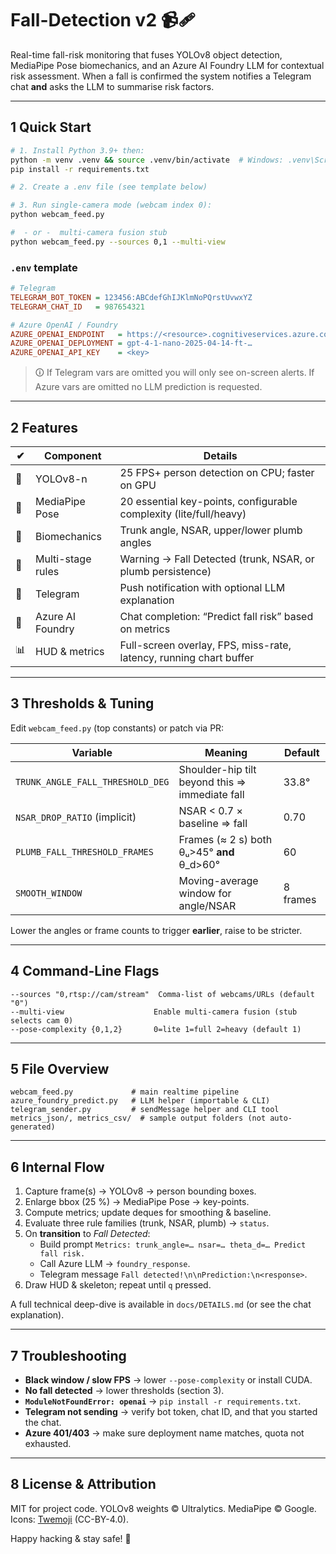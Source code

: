 # Fall-Detection v2  📹🩹

Real-time fall-risk monitoring that fuses YOLOv8 object detection, MediaPipe Pose biomechanics, and an Azure AI Foundry LLM for contextual risk assessment. When a fall is confirmed the system notifies a Telegram chat **and** asks the LLM to summarise risk factors.

---
## 1  Quick Start
```bash
# 1. Install Python 3.9+ then:
python -m venv .venv && source .venv/bin/activate  # Windows: .venv\Scripts\activate
pip install -r requirements.txt

# 2. Create a .env file (see template below)

# 3. Run single-camera mode (webcam index 0):
python webcam_feed.py

#  ‑ or ‑  multi-camera fusion stub
python webcam_feed.py --sources 0,1 --multi-view
```

### `.env` template
```ini
# Telegram
TELEGRAM_BOT_TOKEN = 123456:ABCdefGhIJKlmNoPQrstUvwxYZ
TELEGRAM_CHAT_ID   = 987654321

# Azure OpenAI / Foundry
AZURE_OPENAI_ENDPOINT   = https://<resource>.cognitiveservices.azure.com/
AZURE_OPENAI_DEPLOYMENT = gpt-4-1-nano-2025-04-14-ft-…
AZURE_OPENAI_API_KEY    = <key>
```

> 🛈 If Telegram vars are omitted you will only see on-screen alerts. If Azure vars are omitted no LLM prediction is requested.

---
## 2  Features
| ✔︎ | Component | Details |
|----|-----------|---------|
| 🎯 | YOLOv8-n  | 25 FPS+ person detection on CPU; faster on GPU |
| 🦴 | MediaPipe Pose | 20 essential key-points, configurable complexity (lite/full/heavy) |
| 📐 | Biomechanics | Trunk angle, NSAR, upper/lower plumb angles |
| 🚨 | Multi-stage rules | Warning → Fall Detected (trunk, NSAR, or plumb persistence) |
| 📲 | Telegram | Push notification with optional LLM explanation |
| 🧠 | Azure AI Foundry | Chat completion: “Predict fall risk” based on metrics |
| 📊 | HUD & metrics | Full-screen overlay, FPS, miss-rate, latency, running chart buffer |

---
## 3  Thresholds & Tuning
Edit `webcam_feed.py` (top constants) or patch via PR:

| Variable | Meaning | Default |
|----------|---------|---------|
| `TRUNK_ANGLE_FALL_THRESHOLD_DEG` | Shoulder-hip tilt beyond this ⇒ immediate fall | 33.8° |
| `NSAR_DROP_RATIO` (implicit) | NSAR < 0.7 × baseline ⇒ fall | 0.70 |
| `PLUMB_FALL_THRESHOLD_FRAMES` | Frames (≈ 2 s) both θᵤ>45° **and** θ_d>60° | 60 |
| `SMOOTH_WINDOW` | Moving-average window for angle/NSAR | 8 frames |

Lower the angles or frame counts to trigger **earlier**, raise to be stricter.

---
## 4  Command-Line Flags
```
--sources "0,rtsp://cam/stream"  Comma-list of webcams/URLs (default "0")
--multi-view                    Enable multi-camera fusion (stub selects cam 0)
--pose-complexity {0,1,2}       0=lite 1=full 2=heavy (default 1)
```

---
## 5  File Overview
```
webcam_feed.py             # main realtime pipeline
azure_foundry_predict.py   # LLM helper (importable & CLI)
telegram_sender.py         # sendMessage helper and CLI tool
metrics_json/, metrics_csv/  # sample output folders (not auto-generated)
```

---
## 6  Internal Flow
1. Capture frame(s) → YOLOv8 → person bounding boxes.
2. Enlarge bbox (25 %) → MediaPipe Pose → key-points.
3. Compute metrics; update deques for smoothing & baseline.
4. Evaluate three rule families (trunk, NSAR, plumb) → `status`.
5. On **transition** to *Fall Detected*:
   * Build prompt `Metrics: trunk_angle=… nsar=… theta_d=… Predict fall risk.`
   * Call Azure LLM → `foundry_response`.
   * Telegram message `Fall detected!\n\nPrediction:\n<response>`.
6. Draw HUD & skeleton; repeat until `q` pressed.

A full technical deep-dive is available in `docs/DETAILS.md` (or see the chat explanation).

---
## 7  Troubleshooting
* **Black window / slow FPS** → lower `--pose-complexity` or install CUDA.
* **No fall detected** → lower thresholds (section 3).
* **`ModuleNotFoundError: openai`** → `pip install -r requirements.txt`.
* **Telegram not sending** → verify bot token, chat ID, and that you started the chat.
* **Azure 401/403** → make sure deployment name matches, quota not exhausted.

---
## 8  License & Attribution
MIT for project code. YOLOv8 weights © Ultralytics. MediaPipe © Google.  
Icons: [Twemoji](https://twemoji.twitter.com/) (CC-BY-4.0).

Happy hacking & stay safe! 🚀